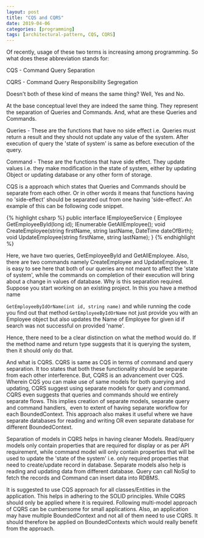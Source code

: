 ```yaml
---
layout: post
title: "CQS and CQRS"
date: 2019-04-06
categories: [programming]
tags: [architectural-pattern, CQS, CQRS]
---
```


Of recently, usage of these two terms is increasing among programming. So what does these abbreviation stands for: 

CQS - Command Query Separation 

CQRS - Command Query Responsibility Segregation 

Doesn't both of these kind of means the same thing? Well, Yes and No.

At the base conceptual level they are indeed the same thing. They represent the separation of Queries and Commands. And, what are these Queries and Commands. 

Queries - These are the functions that have no side effect i.e. Queries must return a result and they should not update any value of the system. After execution of query the 'state of system' is same as before execution of the query.  

Command - These are the functions that have side effect. They update values i.e. they make modification in the state of system, either by updating Object or updating database or any other form of storage.  

CQS is a approach which states that Queries and Commands should be separate from each other. Or in other words it means that functions having no 'side-effect' should be separated out from one having 'side-effect'. An example of this can be following code snippet.

{% highlight csharp %}
public interface IEmployeeService
{
    Employee GetEmployeeById(long id);
    IEnumerable GetAllEmployee();
    void CreateEmployee(string firstName, string lastName, DateTime dateOfBirth);
    void UpdateEmployee(string firstName, string lastName);
}
{% endhighlight  %}

Here, we have two queries, GetEmployeeById and GetAllEmployee. Also, there are two commands namely CreateEmployee and UpdateEmployee. It is easy to see here that both of our queries are not meant to affect the 'state of system', while the commands on completion of their execution will bring about a change in values of database. Why is this separation required. Suppose you start working on an existing project. In this you have a method name

```GetEmployeeByIdOrName(int id, string name)``` and while running the code you find out that method ```GetEmployeeByIdOrName``` not just provide you with an Employee object but also updates the Name of Employee for given id if search was not successful on provided 'name'.

Hence, there need to be a clear distinction on what the method would do. If the method name and return type suggests that it is querying the system, then it should only do that. 

And what is CQRS. CQRS is same as CQS in terms of command and query separation. It too states that both these functionality should be separate from each other interference. But, CQRS is an advancement over CQS. Wherein CQS you can make use of same models for both querying and updating, CQRS suggest using separate models for query and command. CQRS even suggests that queries and commands should we entirely separate flows. This implies creation of separate models, separate query and command handlers,  even to extent of having separate workflow for each BoundedContext. This approach also makes it useful where we have separate databases for reading and writing OR even separate database for different BoundedContext. 

Separation of models in CQRS helps in having cleaner Models. Read/query models only contain properties that are required for display or as per API requirement, while command model will only contain properties that will be used to update the 'state of the system' i.e. only required properties that need to create/update record in database. Separate models also help is reading and updating data from different database. Query can call NoSql to fetch the records and Command can insert data into RDBMS. 

It is suggested to use CQS approach for all classes/Entities in the application. This helps in adhering to the SOLID principles. While CQRS should only be applied where it is required. Following multi-model approach of CQRS can be cumbersome for small applications. Also, an application may have multiple BoundedContext and not all of them need to use CQRS. It should therefore be applied on BoundedContexts which would really benefit from the approach.

